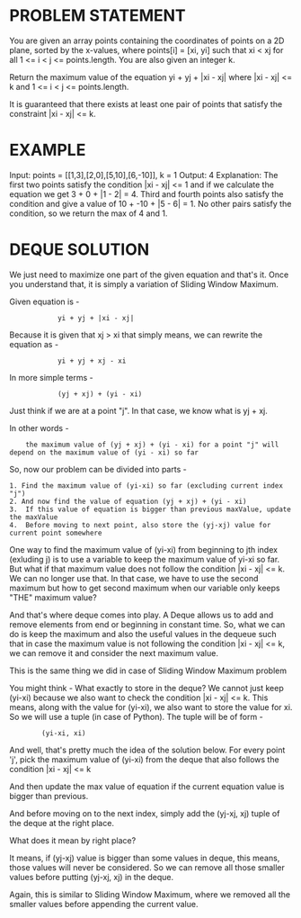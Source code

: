 # PROBLEM STATEMENT

You are given an array points containing the coordinates of points on a 2D plane, sorted by the x-values, where points[i] = [xi, yi] such that xi < xj for all 1 <= i < j <= points.length. You are also given an integer k.

Return the maximum value of the equation yi + yj + |xi - xj| where |xi - xj| <= k and 1 <= i < j <= points.length.

It is guaranteed that there exists at least one pair of points that satisfy the constraint |xi - xj| <= k.

# EXAMPLE

Input: points = [[1,3],[2,0],[5,10],[6,-10]], k = 1
Output: 4
Explanation: The first two points satisfy the condition |xi - xj| <= 1 and if we calculate the equation we get 3 + 0 + |1 - 2| = 4. Third and fourth points also satisfy the condition and give a value of 10 + -10 + |5 - 6| = 1.
No other pairs satisfy the condition, so we return the max of 4 and 1.


# DEQUE SOLUTION

We just need to maximize one part of the given equation and that's it. Once you understand that, it is simply a variation of Sliding Window Maximum.


Given equation is -

				yi + yj + |xi - xj|

Because it is given that xj > xi that simply means, we can rewrite the equation as -

				yi + yj + xj - xi

In more simple terms - 

				(yj + xj) + (yi - xi)
				
Just think if we are at a point "j". In that case, we know what is yj + xj. 

In other words - 

		the maximum value of (yj + xj) + (yi - xi) for a point "j" will depend on the maximum value of (yi - xi) so far

So, now our problem can be divided into parts - 

	1. Find the maximum value of (yi-xi) so far (excluding current index "j")
	2. And now find the value of equation (yj + xj) + (yi - xi)
	3.  If this value of equation is bigger than previous maxValue, update the maxValue
	4.  Before moving to next point, also store the (yj-xj) value for current point somewhere


One way to find the maximum value of (yi-xi) from beginning to jth index (exluding j) is to use a variable to keep the maximum value of yi-xi so far. But what if that maximum value does not follow the condition |xi - xj| <= k. We can no longer use that. In that case, we have to use the second maximum but how to get second maximum when our variable only keeps "THE" maximum value?

And that's where deque comes into play. A Deque allows us to add and remove elements from end or beginning in constant time.
So, what we can do is keep the maximum and also the useful values in the dequeue such that in case the maximum value is not following the condition |xi - xj| <= k, we can remove it and consider the next maximum value. 

This is the same thing we did in case of Sliding Window Maximum problem


You might think - What exactly to store in the deque? We cannot just keep (yi-xi) because we also want to check the condition |xi - xj| <= k. This means, along with the value for (yi-xi), we also want to store the value for xi. So we will use a tuple (in case of Python). The tuple will be of form -

			(yi-xi, xi)


And well, that's pretty much the idea of the solution below. For every point 'j', pick the maximum value of (yi-xi) from the deque that also follows the condition |xi - xj| <= k

And then update the max value of equation if the current equation value is bigger than previous.

And before moving on to the next index, simply add the (yj-xj, xj) tuple of the deque at the right place. 

What does it mean by right place?

It means, if  (yj-xj) value is bigger than some values in deque, this means, those values will never be considered. So we can remove all those smaller values before putting  (yj-xj, xj) in the deque.

Again, this is similar to Sliding Window Maximum, where we removed all the smaller values before appending the current value.